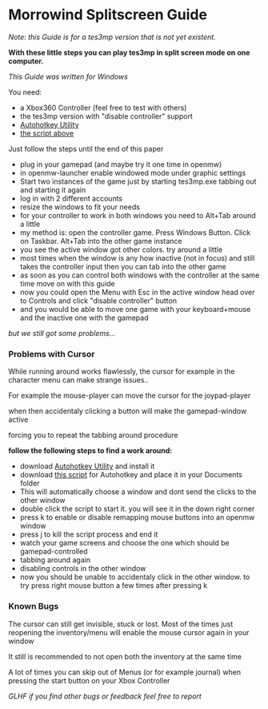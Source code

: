 # Morrowind Splitscreen Guide

*Note: this Guide is for a tes3mp version that is not yet existent.*

**With these little steps you can play tes3mp in split screen mode on one computer.**

*This Guide was written for Windows*

You need:

* a Xbox360 Controller (feel free to test with others)
* the tes3mp version with "disable controller" support
* [Autohotkey Utility](https://www.autohotkey.com/)
* [the script above](https://github.com/Schnibbsel/TES3MP-Pants/blob/master/MorrowindSplitscreen/Splitscreen.ahk)

Just follow the steps until the end of this paper

* plug in your gamepad (and maybe try it one time in openmw)
* in openmw-launcher enable windowed mode under graphic settings
* Start two instances of the game just by starting tes3mp.exe tabbing out and starting it again
* log in with 2 different accounts
* resize the windows to fit your needs
* for your controller to work in both windows you need to Alt+Tab around a little
* my method is: open the controller game. Press Windows Button. Click on Taskbar. Alt+Tab into the other game instance
* you see the active window got other colors. try around a little
* most times when the window is any how inactive (not in focus) and still takes the controller input then you can tab into the other game
* as soon as you can control both windows with the controller at the same time move on with this guide
* now you could open the Menu with Esc in the active window head over to Controls and click "disable controller" button
* and you would be able to move one game with your keyboard+mouse and the inactive one with the gamepad

*but we still got some problems...*


### Problems with Cursor

While running around works flawlessly, the cursor for example in the character menu can make strange issues..

For example the mouse-player can move the cursor for the joypad-player

when then accidentaly clicking a button will make the gamepad-window active

forcing you to repeat the tabbing around procedure

**follow the following steps to find a work around:**

* download [Autohotkey Utility](https://www.autohotkey.com/) and install it
* download [this script](https://github.com/Schnibbsel/TES3MP-Pants/blob/master/MorrowindSplitscreen/Splitscreen.ahk) for Autohotkey and place it in your Documents folder
* This will automatically choose a window and dont send the clicks to the other window
* double click the script to start it. you will see it in the down right corner
* press k to enable or disable remapping mouse buttons into an openmw window
* press j to kill the script process and end it
* watch your game screens and choose the one which should be gamepad-controlled
* tabbing around again
* disabling controls in the other window
* now you should be unable to accidentaly click in the other window. to try press right mouse button a few times after pressing k

### Known Bugs

The cursor can still get invisible, stuck or lost. Most of the times just reopening the inventory/menu will enable the mouse cursor again in your window

It still is recommended to not open both the inventory at the same time

A lot of times you can skip out of Menus (or for example journal) when pressing the start button on your Xbox Controller

*GLHF if you find other bugs or feedback feel free to report*
